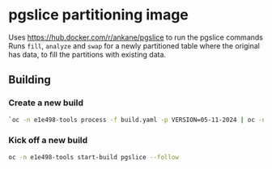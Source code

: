 # pgslice partitioning image

Uses https://hub.docker.com/r/ankane/pgslice to run the pgslice commands
Runs `fill`, `analyze` and `swap` for a newly partitioned table where the original has data, to fill the partitions with existing data.

## Building

### Create a new build

```bash
`oc -n e1e498-tools process -f build.yaml -p VERSION=05-11-2024 | oc -n e1e498-tools apply -f -`
```

### Kick off a new build

```bash
oc -n e1e498-tools start-build pgslice --follow
```
